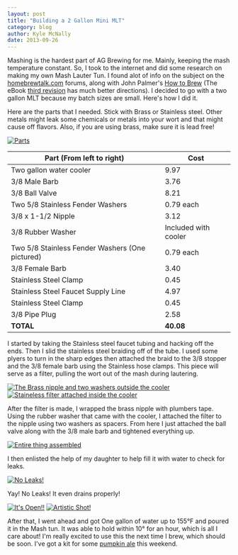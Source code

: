 ```yaml
---
layout: post
title: "Building a 2 Gallon Mini MLT"
category: blog
author: Kyle McNally
date: 2013-09-26
---
```


Mashing is the hardest part of AG Brewing for me. Mainly, keeping the mash temperature constant. So, I took to the internet and did some research on making my own Mash Lauter Tun. I found alot of info on the subject on the [homebrewtalk.com][1] forums, along with John Palmer's [How to Brew][2] (The eBook [third revision][3] has much better directions). I decided to go with a two gallon MLT because my batch sizes are small. Here's how I did it.

Here are the parts that I needed. Stick with Brass or Stainless steel. Other metals might leak some chemicals or metals into your wort and that might cause off flavors. Also, if you are using brass, make sure it is lead free!

[![Parts](https://farm8.staticflickr.com/7337/9789280315_fcc39b7ed6_z.jpg)](http://www.flickr.com/photos/sparticuz/9789280315/)

| Part (From left to right)                       | Cost                 |
| ----------------------------------------------- | -------------------- |
| Two gallon water cooler                         | 9.97                 |
| 3/8 Male Barb                                   | 3.76                 |
| 3/8 Ball Valve                                  | 8.21                 |
| Two 5/8 Stainless Fender Washers                | 0.79 each            |
| 3/8 x 1-1/2 Nipple                              | 3.12                 |
| 3/8 Rubber Washer                               | Included with cooler |
| Two 5/8 Stainless Fender Washers (One pictured) | 0.79 each            |
| 3/8 Female Barb                                 | 3.40                 |
| Stainless Steel Clamp                           | 0.45                 |
| Stainless Steel Faucet Supply Line              | 4.97                 |
| Stainless Steel Clamp                           | 0.45                 |
| 3/8 Pipe Plug                                   | 2.58                 |
| __TOTAL__                                       | __40.08__            |

I started by taking the Stainless steel faucet tubing and hacking off the ends. Then I slid the stainless steel braiding off of the tube. I used some plyers to turn in the sharp edges then attached the braid to the 3/8 stopper and the 3/8 female barb using the Stainless hose clamps. This piece will serve as a filter, pulling the wort out of the mash during lautering.

[![The Brass nipple and two washers outside the cooler](https://farm6.staticflickr.com/5526/9789305956_39450c4914_n.jpg)](http://www.flickr.com/photos/sparticuz/9789305956/)
[![Staineless filter attached inside the cooler](https://farm8.staticflickr.com/7343/9789279725_b808417101_n.jpg)](http://www.flickr.com/photos/sparticuz/9789279725/)

After the filter is made, I wrapped the brass nipple with plumbers tape. Using the rubber washer that came with the cooler, I attached the filter to the nipple using two washers as spacers. From here I just attached the ball valve along with the 3/8 male barb and tightened everything up.

[![Entire thing assembled](https://farm6.staticflickr.com/5463/9789363693_33fabb9ffe_z.jpg)](http://www.flickr.com/photos/sparticuz/9789363693/)

I then enlisted the help of my daughter to help fill it with water to check for leaks.

[![No Leaks!](https://farm4.staticflickr.com/3738/9789298984_dd7d23e39c_z.jpg)](http://www.flickr.com/photos/sparticuz/9789298984/)

Yay! No Leaks! It even drains properly!

[![It's Open!!](https://farm4.staticflickr.com/3749/9789278495_fe236131ec_n.jpg)](http://www.flickr.com/photos/sparticuz/9789278495/)
[![Artistic Shot!](https://farm3.staticflickr.com/2819/9789303436_4e9a4c7cf7_n.jpg)](http://www.flickr.com/photos/sparticuz/9789303436/)

After that, I went ahead and got One gallon of water up to 155°F and poured it in the Mash tun. It was able to hold within 10° for an hour, which is all I care about! I'm really excited to use this the next time I brew, which should be soon. I've got a kit for some [pumpkin ale][4] this weekend.

[1]: http://www.homebrewtalk.com/f51/making-2-gallon-mini-mlt-19413/index2.html#post189663
[2]: http://www.howtobrew.com/appendices/appendixD.html
[3]: http://www.amazon.com/How-Brew-Everything-Right-First/dp/0937381888
[4]: http://www.northernbrewer.com/shop/smashing-pumpkin-ale-all-grain-kit.html